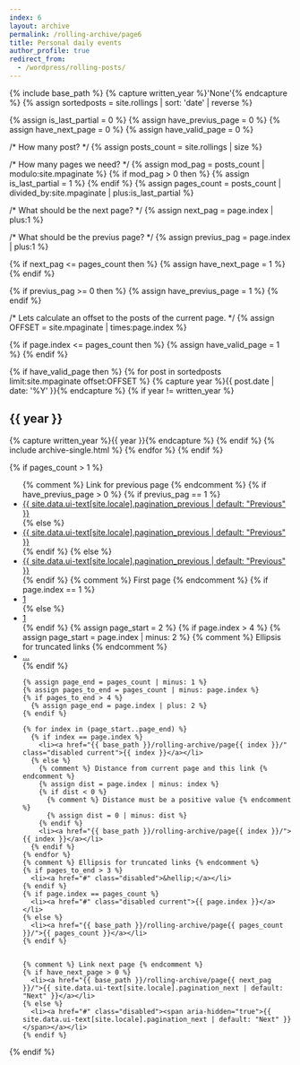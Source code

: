 ```yaml
---
index: 6
layout: archive
permalink: /rolling-archive/page6
title: Personal daily events
author_profile: true
redirect_from:
  - /wordpress/rolling-posts/
---
```


{% include base_path %}
{% capture written_year %}'None'{% endcapture %}
{% assign sortedposts = site.rollings | sort: 'date' | reverse %}

{% assign is_last_partial = 0 %}
{% assign have_previus_page = 0 %}
{% assign have_next_page = 0 %}
{% assign have_valid_page = 0 %}

/* How many post? */
{% assign posts_count = site.rollings | size %}

/* How many pages we need? */
{% assign mod_pag = posts_count | modulo:site.mpaginate %}
{% if mod_pag > 0 then %}
      {% assign is_last_partial = 1 %}
{% endif %}
{% assign pages_count = posts_count | divided_by:site.mpaginate | plus:is_last_partial %}

/* What should be the next page? */
{% assign next_pag = page.index | plus:1 %}

/* What should be the previus page? */
{% assign previus_pag = page.index | plus:1 %}

{% if next_pag <= pages_count then %}
      {% assign have_next_page = 1 %}
{% endif %}

{% if previus_pag >= 0 then %}
      {% assign have_previus_page = 1 %}
{% endif %}


/* Lets calculate an offset to the posts of the current page. */
{% assign OFFSET = site.mpaginate | times:page.index %}

{% if page.index <= pages_count then %}
      {% assign have_valid_page = 1 %}
{% endif %}



{% if have_valid_page then %}
      {% for post in sortedposts limit:site.mpaginate offset:OFFSET %}
        {% capture year %}{{ post.date | date: '%Y' }}{% endcapture %}
        {% if year != written_year %}
          <h2 id="{{ year | slugify }}" class="archive__subtitle">{{ year }}</h2>
          {% capture written_year %}{{ year }}{% endcapture %}
        {% endif %}
        {% include archive-single.html %}
      {% endfor %}
{% endif %}



{% if pages_count > 1 %}
<nav class="pagination">
  <ul>
    {% comment %} Link for previous page {% endcomment %}
    {% if have_previus_page > 0 %}
      {% if previus_pag == 1 %}
        <li><a href="{{ base_path }}/rolling-archive/">{{ site.data.ui-text[site.locale].pagination_previous | default: "Previous" }}</a></li>
      {% else %}
        <li><a href="{{ base_path }}/rolling-archive/page{{ previus_pag }}/">{{ site.data.ui-text[site.locale].pagination_previous | default: "Previous" }}</a></li>
      {% endif %}
    {% else %}
      <li><a href="#" class="disabled"><span aria-hidden="true">{{ site.data.ui-text[site.locale].pagination_previous | default: "Previous" }}</span></a></li>
    {% endif %}
    {% comment %} First page {% endcomment %}
    {% if page.index == 1 %}
      <li><a href="#" class="disabled current">1</a></li>
    {% else %}
      <li><a href="{{ base_path }}/rolling-archive/">1</a></li>
    {% endif %}
    {% assign page_start = 2 %}
    {% if page.index > 4 %}
      {% assign page_start = page.index | minus: 2 %}
      {% comment %} Ellipsis for truncated links {% endcomment %}
      <li><a href="#" class="disabled">&hellip;</a></li>
    {% endif %}

    {% assign page_end = pages_count | minus: 1 %}
    {% assign pages_to_end = pages_count | minus: page.index %}
    {% if pages_to_end > 4 %}
      {% assign page_end = page.index | plus: 2 %}
    {% endif %}

    {% for index in (page_start..page_end) %}
      {% if index == page.index %}
        <li><a href="{{ base_path }}/rolling-archive/page{{ index }}/" class="disabled current">{{ index }}</a></li>
      {% else %}
        {% comment %} Distance from current page and this link {% endcomment %}
        {% assign dist = page.index | minus: index %}
        {% if dist < 0 %}
          {% comment %} Distance must be a positive value {% endcomment %}
          {% assign dist = 0 | minus: dist %}
        {% endif %}
        <li><a href="{{ base_path }}/rolling-archive/page{{ index }}/">{{ index }}</a></li>
      {% endif %}
    {% endfor %}
    {% comment %} Ellipsis for truncated links {% endcomment %}
    {% if pages_to_end > 3 %}
      <li><a href="#" class="disabled">&hellip;</a></li>
    {% endif %}
    {% if page.index == pages_count %}
      <li><a href="#" class="disabled current">{{ page.index }}</a></li>
    {% else %}
      <li><a href="{{ base_path }}/rolling-archive/page{{ pages_count }}/">{{ pages_count }}</a></li>
    {% endif %}


    {% comment %} Link next page {% endcomment %}
    {% if have_next_page > 0 %}
      <li><a href="{{ base_path }}/rolling-archive/page{{ next_pag }}/">{{ site.data.ui-text[site.locale].pagination_next | default: "Next" }}</a></li>
    {% else %}
      <li><a href="#" class="disabled"><span aria-hidden="true">{{ site.data.ui-text[site.locale].pagination_next | default: "Next" }}</span></a></li>
    {% endif %}
  </ul>
</nav>
{% endif %}
